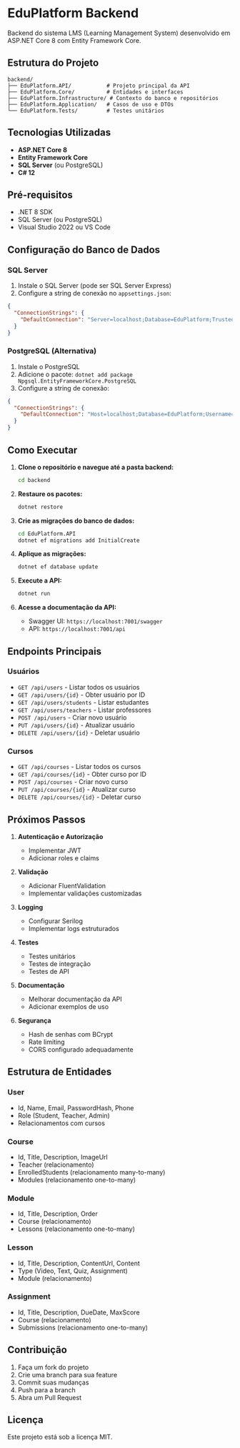 # EduPlatform Backend

Backend do sistema LMS (Learning Management System) desenvolvido em ASP.NET Core 8 com Entity Framework Core.

## Estrutura do Projeto

```
backend/
├── EduPlatform.API/           # Projeto principal da API
├── EduPlatform.Core/          # Entidades e interfaces
├── EduPlatform.Infrastructure/ # Contexto do banco e repositórios
├── EduPlatform.Application/   # Casos de uso e DTOs
└── EduPlatform.Tests/         # Testes unitários
```

## Tecnologias Utilizadas

- **ASP.NET Core 8**
- **Entity Framework Core**
- **SQL Server** (ou PostgreSQL)
- **C# 12**

## Pré-requisitos

- .NET 8 SDK
- SQL Server (ou PostgreSQL)
- Visual Studio 2022 ou VS Code

## Configuração do Banco de Dados

### SQL Server

1. Instale o SQL Server (pode ser SQL Server Express)
2. Configure a string de conexão no `appsettings.json`:

```json
{
  "ConnectionStrings": {
    "DefaultConnection": "Server=localhost;Database=EduPlatform;Trusted_Connection=true;TrustServerCertificate=true;"
  }
}
```

### PostgreSQL (Alternativa)

1. Instale o PostgreSQL
2. Adicione o pacote: `dotnet add package Npgsql.EntityFrameworkCore.PostgreSQL`
3. Configure a string de conexão:

```json
{
  "ConnectionStrings": {
    "DefaultConnection": "Host=localhost;Database=EduPlatform;Username=seu_usuario;Password=sua_senha"
  }
}
```

## Como Executar

1. **Clone o repositório e navegue até a pasta backend:**
   ```bash
   cd backend
   ```

2. **Restaure os pacotes:**
   ```bash
   dotnet restore
   ```

3. **Crie as migrações do banco de dados:**
   ```bash
   cd EduPlatform.API
   dotnet ef migrations add InitialCreate
   ```

4. **Aplique as migrações:**
   ```bash
   dotnet ef database update
   ```

5. **Execute a API:**
   ```bash
   dotnet run
   ```

6. **Acesse a documentação da API:**
   - Swagger UI: `https://localhost:7001/swagger`
   - API: `https://localhost:7001/api`

## Endpoints Principais

### Usuários
- `GET /api/users` - Listar todos os usuários
- `GET /api/users/{id}` - Obter usuário por ID
- `GET /api/users/students` - Listar estudantes
- `GET /api/users/teachers` - Listar professores
- `POST /api/users` - Criar novo usuário
- `PUT /api/users/{id}` - Atualizar usuário
- `DELETE /api/users/{id}` - Deletar usuário

### Cursos
- `GET /api/courses` - Listar todos os cursos
- `GET /api/courses/{id}` - Obter curso por ID
- `POST /api/courses` - Criar novo curso
- `PUT /api/courses/{id}` - Atualizar curso
- `DELETE /api/courses/{id}` - Deletar curso

## Próximos Passos

1. **Autenticação e Autorização**
   - Implementar JWT
   - Adicionar roles e claims

2. **Validação**
   - Adicionar FluentValidation
   - Implementar validações customizadas

3. **Logging**
   - Configurar Serilog
   - Implementar logs estruturados

4. **Testes**
   - Testes unitários
   - Testes de integração
   - Testes de API

5. **Documentação**
   - Melhorar documentação da API
   - Adicionar exemplos de uso

6. **Segurança**
   - Hash de senhas com BCrypt
   - Rate limiting
   - CORS configurado adequadamente

## Estrutura de Entidades

### User
- Id, Name, Email, PasswordHash, Phone
- Role (Student, Teacher, Admin)
- Relacionamentos com cursos

### Course
- Id, Title, Description, ImageUrl
- Teacher (relacionamento)
- EnrolledStudents (relacionamento many-to-many)
- Modules (relacionamento one-to-many)

### Module
- Id, Title, Description, Order
- Course (relacionamento)
- Lessons (relacionamento one-to-many)

### Lesson
- Id, Title, Description, ContentUrl, Content
- Type (Video, Text, Quiz, Assignment)
- Module (relacionamento)

### Assignment
- Id, Title, Description, DueDate, MaxScore
- Course (relacionamento)
- Submissions (relacionamento one-to-many)

## Contribuição

1. Faça um fork do projeto
2. Crie uma branch para sua feature
3. Commit suas mudanças
4. Push para a branch
5. Abra um Pull Request

## Licença

Este projeto está sob a licença MIT.


